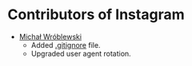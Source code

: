 # Contributors of Instagram

* [Michał Wróblewski](https://github.com/DeBos99)
  * Added [.gitignore](.gitignore) file.
  * Upgraded user agent rotation.

